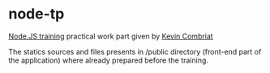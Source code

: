 # node-tp
[Node.JS training](http://training.soat.fr/fiche-formation/formation-node-js/) practical work part given by [Kevin Combriat](https://github.com/gaku-sei)

The statics sources and files presents in /public directory (front-end part of the application) where already prepared before the training.
